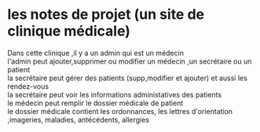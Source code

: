 # les notes de projet (un site de clinique médicale)
  Dans cette clinique ,il y a un admin qui est un médecin                                                                                                                           
  l'admin peut ajouter,supprimer ou modifier  un médecin ,un secrétaire ou un patient                                                                                               
  la secrétaire peut gérer des patients (supp,modifier et ajouter) et aussi les rendez-vous                                                                                         
  la secrétaire peut voir les informations administatives des patients                                                                                                             
  le médecin peut remplir le dossier médicale de patient                                                                                                                           
  le dossier médicale contient les ordonnances, les lettres d'orientation ,imageries, maladies, antécédents, allergies
  
